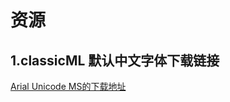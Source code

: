 # 资源

## 1.classicML 默认中文字体下载链接

[Arial Unicode MS的下载地址](https://freefontsdownload.net/download/36926/arial-unicode-ms.zip)



